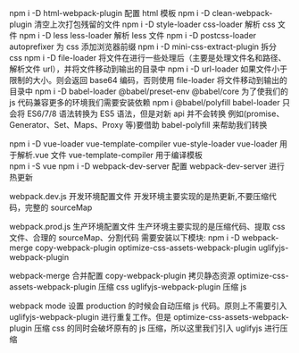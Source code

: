 npm i -D html-webpack-plugin 配置 html 模板
npm i -D clean-webpack-plugin 清空上次打包残留的文件
npm i -D style-loader css-loader 解析 css 文件
npm i -D less less-loader 解析 less 文件
npm i -D postcss-loader autoprefixer 为 css 添加浏览器前缀
npm i -D mini-css-extract-plugin 拆分 css
npm i -D file-loader 将文件在进行一些处理后（主要是处理文件名和路径、解析文件 url），并将文件移动到输出的目录中
npm i -D url-loader 如果文件小于限制的大小。则会返回 base64 编码，否则使用 file-loader 将文件移动到输出的目录中
npm i -D babel-loader @babel/preset-env @babel/core 为了使我们的 js 代码兼容更多的环境我们需要安装依赖
npm i @babel/polyfill babel-loader 只会将 ES6/7/8 语法转换为 ES5 语法，但是对新 api 并不会转换 例如(promise、Generator、Set、Maps、Proxy 等)要借助 babel-polyfill 来帮助我们转换

npm i -D vue-loader vue-template-compiler vue-style-loader vue-loader 用于解析.vue 文件 vue-template-compiler 用于编译模板  
npm i -S vue
npm i -D webpack-dev-server 配置 webpack-dev-server 进行热更新

webpack.dev.js 开发环境配置文件 开发环境主要实现的是热更新,不要压缩代码，完整的 sourceMap

webpack.prod.js 生产环境配置文件 生产环境主要实现的是压缩代码、提取 css 文件、合理的 sourceMap、分割代码
需要安装以下模块:
npm i -D webpack-merge copy-webpack-plugin optimize-css-assets-webpack-plugin uglifyjs-webpack-plugin

webpack-merge 合并配置
copy-webpack-plugin 拷贝静态资源
optimize-css-assets-webpack-plugin 压缩 css
uglifyjs-webpack-plugin 压缩 js

webpack mode 设置 production 的时候会自动压缩 js 代码。原则上不需要引入 uglifyjs-webpack-plugin 进行重复工作。但是 optimize-css-assets-webpack-plugin 压缩 css 的同时会破坏原有的 js 压缩，所以这里我们引入 uglifyjs 进行压缩
